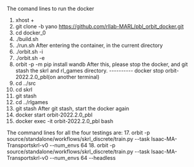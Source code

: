 The comand lines to run the docker
1. xhost +
2. git clone -b yano https://github.com/rllab-MARL/pbl_orbit_docker.git
3. cd docker_0 
4. ./build.sh
5. ./run.sh
After entering the container, in the current directory
6. ./orbit.sh -i
7. ./orbit.sh -e
8. orbit -p -m pip install wandb
After this, please stop the docker, and git stash the skrl and rl_games directory.
---------- docker stop orbit-2022.2.0_pbl(on another terminal)
10. cd ../src
11. cd skrl
12. git stash
13. cd ../rlgames
14. git stash
After git stash, start the docker again
15. docker start orbit-2022.2.0_pbl
16. docker exec -it orbit-2022.2.0_pbl bash

The command lines for all the four testings are:
17. orbit -p source/standalone/workflows/skrl_discrete/train.py --task Isaac-MA-Transportskrl-v0 --num_envs 64
18. orbit -p source/standalone/workflows/skrl_discrete/train.py --task Isaac-MA-Transportskrl-v0 --num_envs 64 --headless



